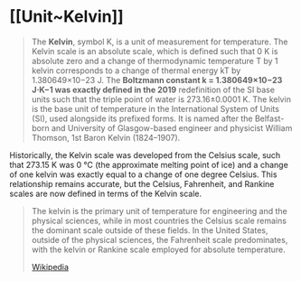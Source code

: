 
# [[Unit~Kelvin]] 

> The **Kelvin**, symbol K, is a unit of measurement for temperature. The Kelvin scale is an absolute scale, which is defined such that 0 K is absolute zero and a change of thermodynamic temperature T by 1 kelvin corresponds to a change of thermal energy kT by 1.380649×10−23 J. 
> The **Boltzmann constant k = 1.380649×10−23 J⋅K−1 was exactly defined in the 2019** redefinition of the SI base units such that the triple point of water is 273.16±0.0001 K. The kelvin is the base unit of temperature in the International System of Units (SI), used alongside its prefixed forms. It is named after the Belfast-born and University of Glasgow-based engineer and physicist William Thomson, 1st Baron Kelvin (1824–1907). 
>
Historically, the Kelvin scale was developed from the Celsius scale, such that 273.15 K was 0 °C (the approximate melting point of ice) and a change of one kelvin was exactly equal to a change of one degree Celsius. This relationship remains accurate, but the Celsius, Fahrenheit, and Rankine scales are now defined in terms of the Kelvin scale. 
> 
> The kelvin is the primary unit of temperature for engineering and the physical sciences, while in most countries the Celsius scale remains the dominant scale outside of these fields. In the United States, outside of the physical sciences, the Fahrenheit scale predominates, with the kelvin or Rankine scale employed for absolute temperature.
>
> [Wikipedia](https://en.wikipedia.org/wiki/Kelvin)

